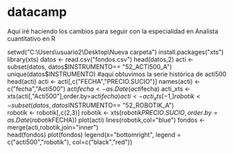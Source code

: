 # datacamp
Aquí iré haciendo los cambios para seguir con la especialidad en Analista cuantitativo en R

setwd("C:\\Users\\usuario2\\Desktop\\Nueva carpeta")
install.packages("xts")
library(xts)
datos <- read.csv("fondos.csv")
head(datos,2)
acti <- subset(datos, datos$INSTRUMENTO== "52_ACTI500_A")	
unique(datos$INSTRUMENTO)
#aquí obtuvimos la serie histórica de acti500
head(acti)
acti <- acti[,c("FECHA","PRECIO.SUCIO")]
names(acti) <- c("fecha","Acti500")
acti$fecha <- as.Date(acti$fecha)
acti_xts <- xts(acti[,"Acti500"],order.by=acti$fecha)
acti <- acti_xts[-1,]
robotik <- subset(datos, datos$INSTRUMENTO== "52_ROBOTIK_A")	
robotik <- robotik[,c(2,3)]
robotik <- xts(robotik$PRECIO.SUCIO, order.by = as.Date(robotik$FECHA))
plot(acti)
lines(robotik,col="blue")
fondos <- merge(acti,robotik,join="inner")	 
head(fondos)
plot(fondos)
legend(x="bottomright",
legend = c("acti500","robotik"),
col=c("black","red"))
